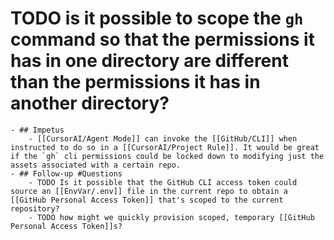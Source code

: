# TODO is it possible to scope the `gh` command so that the permissions it has in one directory are different than the permissions it has in another directory?
	- ## Impetus
		- [[CursorAI/Agent Mode]] can invoke the [[GitHub/CLI]] when instructed to do so in a [[CursorAI/Project Rule]]. It would be great if the `gh` cli permissions could be locked down to modifying just the assets associated with a certain repo.
	- ## Follow-up #Questions
		- TODO Is it possible that the GitHub CLI access token could source an [[EnvVar/.env]] file in the current repo to obtain a [[GitHub Personal Access Token]] that's scoped to the current repository?
		- TODO how might we quickly provision scoped, temporary [[GitHub Personal Access Token]]s?